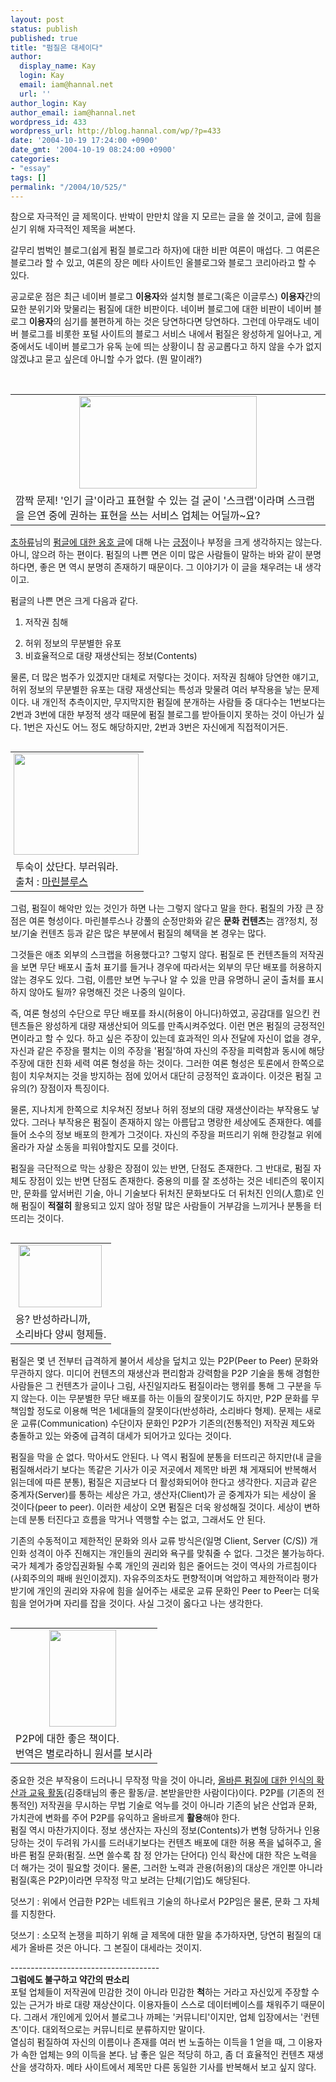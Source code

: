 ```yaml
---
layout: post
status: publish
published: true
title: "펌질은 대세이다"
author:
  display_name: Kay
  login: Kay
  email: iam@hannal.net
  url: ''
author_login: Kay
author_email: iam@hannal.net
wordpress_id: 433
wordpress_url: http://blog.hannal.com/wp/?p=433
date: '2004-10-19 17:24:00 +0900'
date_gmt: '2004-10-19 08:24:00 +0900'
categories:
- "essay"
tags: []
permalink: "/2004/10/525/"
---
```

<p>참으로 자극적인 글 제목이다. 반박이 만만치 않을 지 모르는 글을 쓸 것이고, 글에 힘을 싣기 위해 자극적인 제목을 써본다.</p>
<p>갈무리 범벅인 블로그(쉽게 펌질 블로그라 하자)에 대한 비판 여론이 매섭다. 그 여론은 블로그라 할 수 있고, 여론의 장은 메타 사이트인 올블로그와 블로그 코리아라고 할 수 있다.</p>
<p>공교로운 점은 최근 네이버 블로그 <b>이용자</b>와 설치형 블로그(혹은 이글루스) <b>이용자</b>간의 묘한 분위기와 맞물리는 펌질에 대한 비판이다. 네이버 블로그에 대한 비판이 네이버 블로그 <b>이용자</b>의 심기를 불편하게 하는 것은 당연하다면 당연하다. 그런데 아무래도 네이버 블로그를 비롯한 포털 사이트의 블로그 서비스 내에서 펌질은 왕성하게 일어나고, 게 중에서도 네이버 블로그가 유독 눈에 띄는 상황이니 참 공교롭다고 하지 않을 수가 없지 않겠냐고 묻고 싶은데 아니할 수가 없다. (뭔 말이래?)</p>
<p><center><br />
<table>
<tr>
<td><center><img src="http://blog.hannal.com/tt-attach/1019/041019092509124987/114719.gif" width="284" height="148"></center></td>
</tr>
<tr>
<td class="centerphoto">깜짝 문제! '인기 글'이라고 표현할 수 있는 걸 굳이 '스크랩'이라며 스크랩을 은연 중에 권하는 표현을 쓰는 서비스 업체는 어딜까~요? </td>
</tr>
</table>
<p></center></p>
<p><a href="http://blog.naver.com/chenjy.do">초하류</a>님의 <a href="http://blog.naver.com/chenjy/120006796621">펌글에 대한 옹호 글</a>에 대해 나는 <a href="http://blog.naver.com/chenjy/120006809649">긍정</a>이나 부정을 크게 생각하지는 않는다. 아니, 않으려 하는 편이다. 펌질의 나쁜 면은 이미 많은 사람들이 말하는 바와 같이 분명하다면, 좋은 면 역시 분명히 존재하기 때문이다. 그 이야기가 이 글을 채우려는 내 생각이고.</p>
<p>펌글의 나쁜 면은 크게 다음과 같다.
<ol>
<li /> 저작권 침해</p>
<li /> 허위 정보의 무분별한 유포
<li /> 비효율적으로 대량 재생산되는 정보(Contents)</ol>
<p>물론, 더 많은 범주가 있겠지만 대체로 저렇다는 것이다. 저작권 침해야 당연한 얘기고, 허위 정보의 무분별한 유포는 대량 재생산되는 특성과 맞물려 여러 부작용을 낳는 문제이다. 내 개인적 추측이지만, 무지막지한 펌질에 분개하는 사람들 중 대다수는 1번보다는 2번과 3번에 대한 부정적 생각 때문에 펌질 블로그를 받아들이지 못하는 것이 아닌가 싶다. 1번은 자신도 어느 정도 해당하지만, 2번과 3번은 자신에게 직접적이거든.</p>
<table align="right">
<tr>
<td style="padding-left:5"><center><img src="http://blog.hannal.com/tt-attach/1019/041019092509124987/485676.jpg" width="200" height="162"></center></td>
</tr>
<tr>
<td class="centerphoto"> 투숙이 샀단다. 부러워라.<br />
출처 : <a href="http://www.marineblues.net">마린블루스</a></td>
</tr>
</table>
<p>그럼, 펌질이 해악만 있는 것인가 하면 나는 그렇지 않다고 말을 한다. 펌질의 가장 큰 장점은 여론 형성이다. 마린블루스나 강풀의 순정만화와 같은 <b>문화 컨텐츠</b>는 갬?정치, 정보/기술 컨텐츠 등과 같은 많은 부분에서 펌질의 혜택을 본 경우는 많다.</p>
<p>그것들은 애초 외부의 스크랩을 허용했다고? 그렇지 않다. 펌질로 뜬 컨텐츠들의 저작권을 보면 무단 배포시 출처 표기를 들거나 경우에 따라서는 외부의 무단 배포를 허용하지 않는 경우도 있다. 그럼, 이름만 보면 누구나 알 수 있을 만큼 유명하니 굳이 출처를 표시하지 않아도 될까? 유명해진 것은 나중의 일이다.</p>
<p>즉, 여론 형성의 수단으로 무단 배포를 좌시(허용이 아니다)하였고, 공감대를 일으킨 컨텐츠들은 왕성하게 대량 재생산되어 의도를 만족시켜주었다. 이런 면은 펌질의 긍정적인 면이라고 할 수 있다. 하고 싶은 주장이 있는데 효과적인 의사 전달에 자신이 없을 경우, 자신과 같은 주장을 펼치는 이의 주장을 '펌질'하여 자신의 주장을 피력함과 동시에 해당 주장에 대한 친화 세력 여론 형성을 하는 것이다. 그러한 여론 형성은 토론에서 한쪽으로 힘이 치우쳐지는 것을 방지하는 점에 있어서 대단히 긍정적인 효과이다. 이것은 펌질 고유의(?) 장점이자 특징이다.</p>
<p>물론, 지나치게 한쪽으로 치우쳐진 정보나 허위 정보의 대량 재생산이라는 부작용도 낳았다. 그러나 부작용은 펌질이 존재하지 않는 아름답고 명랑한 세상에도 존재한다. 예를 들어 소수의 정보 배포의 한계가 그것이다. 자신의 주장을 퍼뜨리기 위해 한강철교 위에 올라가 자살 소동을 피워야할지도 모를 것이다.</p>
<p>펌질을 극단적으로 막는 상황은 장점이 있는 반면, 단점도 존재한다. 그 반대로, 펌질 자체도 장점이 있는 반면 단점도 존재한다. 중용의 미를 잘 조성하는 것은 네티즌의 몫이지만, 문화를 앞서버린 기술, 아니 기술보다 뒤처진 문화보다도 더 뒤처진 인의(人意)로 인해 펌질이 <b>적절히</b> 활용되고 있지 않아 정말 많은 사람들이 거부감을 느끼거나 분통을 터뜨리는 것이다.</p>
<table align="right">
<tr>
<td style="padding-left:5"><center><img src="http://blog.hannal.com/tt-attach/1019/041019092509124987/353691.jpg" width="133" height="100"></center></td>
</tr>
<tr>
<td class="centerphoto"> 응? 반성하라니까,<br />
소리바다 양씨 형제들. </td>
</tr>
</table>
<p>펌질은 몇 년 전부터 급격하게 불어서 세상을 덮치고 있는 P2P(Peer to Peer) 문화와 무관하지 않다. 미디어 컨텐츠의 재생산과 편리함과 강력함을 P2P 기술을 통해 경험한 사람들은 그 컨텐츠가 글이나 그림, 사진일지라도 펌질이라는 행위를 통해 그 구분을 두지 않는다. 이는 무분별한 무단 배포를 하는 이들의 잘못이기도 하지만, P2P 문화를 무책임할 정도로 이용해 먹은 1세대들의 잘못이다(반성하라, 소리바다 형제). 문제는 새로운 교류(Communication) 수단이자 문화인 P2P가 기존의(전통적인) 저작권 제도와 충돌하고 있는 와중에 급격히 대세가 되어가고 있다는 것이다.</p>
<p>펌질을 막을 순 없다. 막아서도 안된다. 나 역시 펌질에 분통을 터뜨리곤 하지만(내 글을 펌질해서라기 보다는 똑같은 기사가 이곳 저곳에서 제목만 바뀐 채 게재되어 반복해서 읽는데에 따른 분통), 펌질은 지금보다 더 활성화되어야 한다고 생각한다. 지금과 같은 중계자(Server)를 통하는 세상은 가고, 생산자(Client)가 곧 중계자가 되는 세상이 올 것이다(peer to peer). 이러한 세상이 오면 펌질은 더욱 왕성해질 것이다. 세상이 변하는데 분통 터진다고 흐름을 막거나 역행할 수는 없고, 그래서도 안 된다.</p>
<p>기존의 수동적이고 제한적인 문화와 의사 교류 방식은(일명 Client, Server (C/S)) 개인화 성격이 아주 진해지는 개인들의 권리와 욕구를 맞춰줄 수 없다. 그것은 불가능하다. 국가 체계가 중앙집권화될 수록 개인의 권리와 힘은 줄어드는 것이 역사의 가르침이다(사회주의의 패배 원인이겠지). 자유주의조차도 편향적이며 억압하고 제한적이라 평가받기에 개인의 권리와 자유에 힘을 실어주는 새로운 교류 문화인 Peer to Peer는 더욱 힘을 얻어가며 자리를 잡을 것이다. 사실 그것이 옳다고 나는 생각한다.</p>
<table align="right">
<tr>
<td style="padding-left:5"><center><img src="http://blog.hannal.com/tt-attach/1019/041019092509124987/662428.jpg" width="107" height="155"></center></td>
</tr>
<tr>
<td class="centerphoto"> P2P에 대한 좋은 책이다. <br />
번역은 별로라하니 원서를 보시라</td>
</tr>
</table>
<p>중요한 것은 부작용이 드러나니 무작정 막을 것이 아니라, <a href="http://www.help119.co.kr/blog/archives/000543.html">올바른 펌질에 대한 인식의 확산과 교육 활동</a>(김중태님의 좋은 활동/글. 본받을만한 사람이다)이다. P2P를 (기존의 전통적인) 저작권을 무시하는 무법 기술로 억누를 것이 아니라 기존의 낡은 산업과 문화, 가치관에 변화를 주어 P2P를 유익하고 올바르게 <b>활용</b>해야 한다.<br />
펌질 역시 마찬가지이다. 정보 생산자는 자신의 정보(Contents)가 변형 당하거나 인용 당하는 것이 두려워 가시를 드러내기보다는 컨텐츠 배포에 대한 허용 폭을 넓혀주고, 올바른 펌질 문화(펌질. 쓰면 쓸수록 참 정 안가는 단어다) 인식 확산에 대한 작은 노력을 더 해가는 것이 필요할 것이다. 물론, 그러한 노력과 관용(허용)의 대상은 개인뿐 아니라 펌질(혹은 P2P)이라면 무작정 막고 보려는 단체(기업)도 해당된다.</p>
<p>
덧쓰기 : 위에서 언급한 P2P는 네트워크 기술의 하나로서 P2P임은 물론, 문화 그 자체를 지칭한다.</p>
<p>덧쓰기 : 소모적 논쟁을 피하기 위해 글 제목에 대한 말을 추가하자면, 당연히 펌질의 대세가 올바른 것은 아니다. 그 본질이 대세라는 것이지.</p>
<p>-------------------------------------<br />
<b>그럼에도 불구하고 약간의 딴소리</b><br />
포털 업체들이 저작권에 민감한 것이 아니라 민감한 <b>척</b>하는 거라고 자신있게 주장할 수 있는 근거가 바로 대량 재상산이다. 이용자들이 스스로 데이터베이스를 채워주기 때문이다. 그래서 개인에게 있어서 블로그나 까페는 '커뮤니티'이지만, 업체 입장에서는 '컨텐츠'이다. 대외적으로는 커뮤니티로 분류하지만 말이다.<br />
열심히 펌질하여 자신의 이름이나 존재를 여러 번 노출하는 이득을 1 얻을 때, 그 이용자가 속한 업체는 9의 이득을 본다. 남 좋은 일은 적당히 하고, 좀 더 효율적인 컨텐츠 재생산을 생각하자. 메타 사이트에서 제목만 다른 동일한 기사를 반복해서 보고 싶지 않다.</p>
